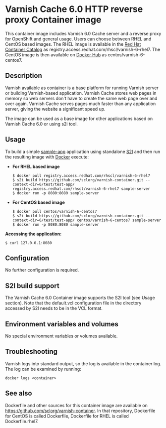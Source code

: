 Varnish Cache 6.0 HTTP reverse proxy Container image
=====================================================

This container image includes Varnish 6.0 Cache server and a reverse proxy for OpenShift and general usage.
Users can choose between RHEL and CentOS based images.
The RHEL image is available in the [Red Hat Container Catalog](https://access.redhat.com/containers/#/registry.access.redhat.com/rhscl/varnish-6-rhel7)
as registry.access.redhat.com/rhscl/varnish-6-rhel7.
The CentOS image is then available on [Docker Hub](https://hub.docker.com/r/centos/varnish-6-centos7/)
as centos/varnish-6-centos7.


Description
-----------

Varnish available as container is a base platform for
running Varnish server or building Varnish-based application. 
Varnish Cache stores web pages in memory so web servers don't have to create 
the same web page over and over again. Varnish Cache serves pages much faster 
than any application server, giving the website a significant speed up.

The image can be used as a base image for other applications based on Varnish Cache 6.0 or using s2i tool.


Usage
-----

To build a simple [sample-app](https://github.com/sclorg/varnish-container/tree/generated/6/test/test-app) application
using standalone [S2I](https://github.com/openshift/source-to-image) and then run the
resulting image with [Docker](http://docker.io) execute:

*  **For RHEL based image**
    ```
    $ docker pull registry.access.redhat.com/rhscl/varnish-6-rhel7
    $ s2i build https://github.com/sclorg/varnish-container.git --context-dir=6/test/test-app/ registry.access.redhat.com/rhscl/varnish-6-rhel7 sample-server
    $ docker run -p 8080:8080 sample-server
    ```

*  **For CentOS based image**
    ```
    $ docker pull centos/varnish-6-centos7
    $ s2i build https://github.com/sclorg/varnish-container.git --context-dir=6/test/test-app/ centos/varnish-6-centos7 sample-server
    $ docker run -p 8080:8080 sample-server
    ```

**Accessing the application:**
```
$ curl 127.0.0.1:8080
```


Configuration
-------------
No further configuration is required.


S2I build support
-------------
The Varnish Cache 6.0 Container image supports the S2I tool (see Usage section).
Note that the default.vcl configuration file in the directory accessed by S2I needs 
to be in the VCL format.

Environment variables and volumes
-------------
No special environment variables or volumes available.

Troubleshooting
---------------
Varnish logs into standard output, so the log is available in the container log. The log can be examined by running:

    docker logs <container>


See also
--------
Dockerfile and other sources for this container image are available on
https://github.com/sclorg/varnish-container.
In that repository, Dockerfile for CentOS is called Dockerfile, Dockerfile
for RHEL is called Dockerfile.rhel7.
